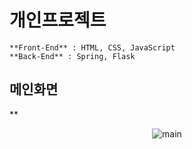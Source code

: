 # 개인프로젝트
```
**Front-End** : HTML, CSS, JavaScript 
**Back-End** : Spring, Flask
```

## 메인화면
**
<p align="center">
  <img src="https://github.com/Kbigstar/2024_Spring_Project/assets/93638178/1cd77ab0-2802-4a30-a210-6723af843cef" alt="main">
</p>


